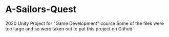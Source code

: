 # A-Sailors-Quest
 2020 Unity Project for "Game Development" course
 Some of the files were too large and so were taken out to put this project on Github
